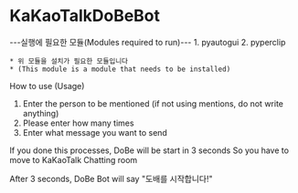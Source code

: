 # KaKaoTalkDoBeBot

---실행에 필요한 모듈(Modules required to run)---
    1. pyautogui
    2. pyperclip
    
    * 위 모듈을 설치가 필요한 모듈입니다
    * (This module is a module that needs to be installed)

How to use (Usage)
1. Enter the person to be mentioned (if not using mentions, do not write anything)
2. Please enter how many times
3. Enter what message you want to send

If you done this processes, DoBe will be start in 3 seconds
So you have to move to KaKaoTalk Chatting room

After 3 seconds, DoBe Bot will say "도배를 시작합니다!"
